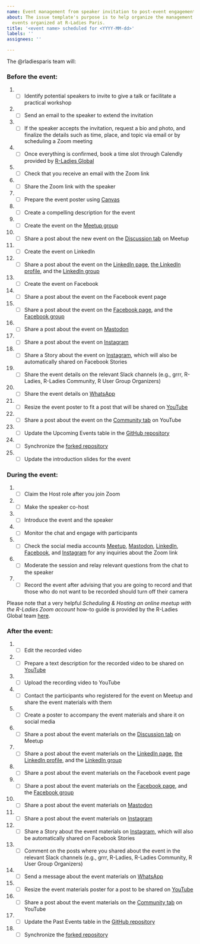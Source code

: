 ```yaml
---
name: Event management from speaker invitation to post-event engagement
about: The issue template's purpose is to help organize the management of the new
  events organized at R-Ladies Paris.
title: '<event name> scheduled for <YYYY-MM-dd>'
labels: ''
assignees: ''

---
```


The @rladiesparis team will:

### Before the event:

1. -  [ ] Identify potential speakers to invite to give a talk or facilitate a practical workshop
2. -  [ ] Send an email to the speaker to extend the invitation
3. -  [ ] If the speaker accepts the invitation, request a bio and photo, and finalize the details such as time, place, and topic via email or by scheduling a Zoom meeting
4. -  [ ] Once everything is confirmed, book a time slot through Calendly provided by [R-Ladies Global](https://rladies.org/)
5. -  [ ] Check that you receive an email with the Zoom link
6. -  [ ] Share the Zoom link with the speaker
7. -  [ ] Prepare the event poster using [Canvas](https://www.canva.com/)
8. -  [ ] Create a compelling description for the event
9. -  [ ] Create the event on the [Meetup group](https://www.meetup.com/rladies-paris/)
10. -  [ ] Share a post about the new event on the [Discussion tab](https://www.meetup.com/rladies-paris/discussions/) on Meetup
11. -  [ ] Create the event on LinkedIn
12. -  [ ] Share a post about the event on the [LinkedIn page](https://www.linkedin.com/company/r-ladies-paris/), [the LinkedIn profile](https://www.linkedin.com/in/r-ladies-paris/), and the [LinkedIn group](https://www.linkedin.com/groups/12684923/)
13. -  [ ] Create the event on Facebook
14. -  [ ] Share a post about the event on the Facebook event page
15. -  [ ] Share a post about the event on the [Facebook page](https://fb.me/RLadiesParis), and the [Facebook group](https://www.facebook.com/groups/1771828013098557)
16. -  [ ] Share a post about the event on [Mastodon](https://mastodon.social/@rladies_paris)
17. -  [ ] Share a post about the event on [Instagram](https://www.instagram.com/rladiesparis/)
18. -  [ ] Share a Story about the event on [Instagram](https://www.instagram.com/rladiesparis/), which will also be automatically shared on Facebook Stories
19. -  [ ] Share the event details on the relevant Slack channels (e.g., grrr, R-Ladies, R-Ladies Community, R User Group Organizers)
20. -  [ ] Share the event details on [WhatsApp](https://chat.whatsapp.com/C8AHJWKCnpOIVmiPM5yyHJ)
21. -  [ ] Resize the event poster to fit a post that will be shared on [YouTube](https://www.youtube.com/@rladiesparis/videos)
22. -  [ ] Share a post about the event on the [Community tab](https://www.youtube.com/@rladiesparis/community) on YouTube
23. -  [ ] Update the Upcoming Events table in the [GitHub repository](https://github.com/rladiesparis/Meetups-materials)
24. -  [ ] Synchronize the [forked repository](https://github.com/R-Ladies-Paris/Meetups-materials)
25. -  [ ] Update the introduction slides for the event

### During the event:

1. - [ ] Claim the Host role after you join Zoom
2. - [ ] Make the speaker co-host
3. - [ ] Introduce the event and the speaker
4. - [ ] Monitor the chat and engage with participants
5. - [ ] Check the social media accounts [Meetup](https://www.meetup.com/rladies-paris/), [Mastodon](https://mastodon.social/@rladies_paris), [LinkedIn](https://www.linkedin.com/company/r-ladies-paris/), [Facebook](https://fb.me/RLadiesParis), and [Instagram](https://www.instagram.com/rladiesparis/) for any inquiries about the Zoom link
6. - [ ] Moderate the session and relay relevant questions from the chat to the speaker
7. - [ ] Record the event after advising that you are going to record and that those who do not want to be recorded should turn off their camera

Please note that a very helpful _Scheduling & Hosting an online meetup with the R-Ladies Zoom account_ how-to guide is provided by the R-Ladies Global team [here](https://guide.rladies.org/organization/events/online/).
  
### After the event:

1. - [ ] Edit the recorded video
2. - [ ] Prepare a text description for the recorded video to be shared on [YouTube](https://www.youtube.com/@rladiesparis/videos)
3. - [ ] Upload the recording video to YouTube
4. - [ ] Contact the participants who registered for the event on Meetup and share the event materials with them
5. - [ ] Create a poster to accompany the event materials and share it on social media
6. - [ ] Share a post about the event materials on the [Discussion tab](https://www.meetup.com/rladies-paris/discussions/) on Meetup
7. - [ ] Share a post about the event materials on the [LinkedIn page](https://www.linkedin.com/company/r-ladies-paris/), [the LinkedIn profile](https://www.linkedin.com/in/r-ladies-paris/), and the [LinkedIn group](https://www.linkedin.com/groups/12684923/)
8. - [ ] Share a post about the event materials on the Facebook event page
9. - [ ] Share a post about the event materials on the [Facebook page](https://fb.me/RLadiesParis), and the [Facebook group](https://www.facebook.com/groups/1771828013098557)
10. - [ ] Share a post about the event materials on [Mastodon](https://mastodon.social/@rladies_paris)
11. - [ ] Share a post about the event materials on [Instagram](https://www.instagram.com/rladiesparis/) 
12. - [ ] Share a Story about the event materials on [Instagram](https://www.instagram.com/rladiesparis/), which will also be automatically shared on Facebook Stories
13. - [ ] Comment on the posts where you shared about the event in the relevant Slack channels (e.g., grrr, R-Ladies, R-Ladies Community, R User Group Organizers)
14. - [ ] Send a message about the event materials on [WhatsApp](https://chat.whatsapp.com/C8AHJWKCnpOIVmiPM5yyHJ)
15. - [ ] Resize the event materials poster for a post to be shared on [YouTube](https://www.youtube.com/@rladiesparis/videos)
16. - [ ] Share a post about the event materials on the [Community tab](https://www.youtube.com/@rladiesparis/community)  on YouTube
17. - [ ] Update the Past Events table in the [GitHub repository](https://github.com/rladiesparis/Meetups-materials)
18. - [ ] Synchronize the [forked repository](https://github.com/R-Ladies-Paris/Meetups-materials)
